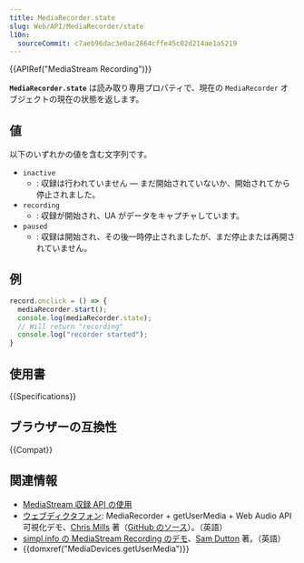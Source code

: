 ```yaml
---
title: MediaRecorder.state
slug: Web/API/MediaRecorder/state
l10n:
  sourceCommit: c7aeb96dac3e0ac2864cffe45c02d214ae1a5219
---
```


{{APIRef("MediaStream Recording")}}

**`MediaRecorder.state`** は読み取り専用プロパティで、現在の `MediaRecorder` オブジェクトの現在の状態を返します。

## 値

以下のいずれかの値を含む文字列です。

- `inactive`
  - : 収録は行われていません — まだ開始されていないか、開始されてから停止されました。
- `recording`
  - : 収録が開始され、UA がデータをキャプチャしています。
- `paused`
  - : 収録は開始され、その後一時停止されましたが、まだ停止または再開されていません。

## 例

```js
record.onclick = () => {
  mediaRecorder.start();
  console.log(mediaRecorder.state);
  // Will return "recording"
  console.log("recorder started");
}
```

## 使用書

{{Specifications}}

## ブラウザーの互換性

{{Compat}}

## 関連情報

- [MediaStream 収録 API の使用](/ja/docs/Web/API/MediaStream_Recording_API/Using_the_MediaStream_Recording_API)
- [ウェブディクタフォン](https://mdn.github.io/dom-examples/media/web-dictaphone/): MediaRecorder + getUserMedia + Web Audio API 可視化デモ、[Chris Mills](https://twitter.com/chrisdavidmills) 著（[GitHub のソース](https://github.com/mdn/dom-examples/tree/main/media/web-dictaphone/)）。（英語）
- [simpl.info の MediaStream Recording のデモ](https://simpl.info/mediarecorder/)、[Sam Dutton](https://twitter.com/sw12) 著。（英語）
- {{domxref("MediaDevices.getUserMedia")}}
